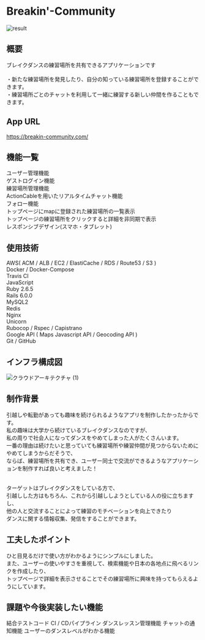 # Breakin'-Community

![result](https://user-images.githubusercontent.com/64772703/93018784-41f7fb80-f60d-11ea-81d4-8d09e6315348.gif)
## 概要
ブレイクダンスの練習場所を共有できるアプリケーションです<br><br>
・新たな練習場所を発見したり、自分の知っている練習場所を登録することができます。<br>
・練習場所ごとのチャットを利用して一緒に練習する新しい仲間を作ることもできます。

## App URL
https://breakin-community.com/

## 機能一覧
  ユーザー管理機能<br>
  ゲストログイン機能<br>
  練習場所管理機能<br>
  ActionCableを用いたリアルタイムチャット機能<br>
  フォロー機能<br>
  トップページにmapに登録された練習場所の一覧表示<br>
  トップページの練習場所をクリックすると詳細を非同期で表示<br>
  レスポンシブデザイン(スマホ・タブレット)

## 使用技術
  AWS( ACM / ALB / EC2 / ElastiCache / RDS / Route53 / S3 )<br>
  Docker / Docker-Compose<br>
  Travis CI<br>
  JavaScript<br>
  Ruby 2.6.5<br>
  Rails 6.0.0<br>
  MySQL2<br>
  Redis<br>
  Nginx<br>
  Unicorn<br>
  Rubocop / Rspec / Capistrano<br>
  Google API ( Maps Javascript API / Geocoding API )<br>
  Git / GitHub

## インフラ構成図
![クラウドアーキテクチャ (1)](https://user-images.githubusercontent.com/64772703/95868321-0d5e9780-0da5-11eb-8e44-d7573869c54c.jpg)

## 制作背景
引越しや転勤があっても趣味を続けられるようなアプリを制作したかったからです。<br>
私の趣味は大学から続けているブレイクダンスなのですが、<br>
私の周りで社会人になってダンスをやめてしまった人がたくさんいます。<br>
一番の理由は続けたいと思っていても練習場所や練習仲間が見つからないためにやめてしまうからだそうで、<br>
ならば、練習場所を共有でき、ユーザー同士で交流ができるようなアプリケーションを制作すれば良いと考えました！<br><br>

ターゲットはブレイクダンスをしている方で、<br>
引越しした方はもちろん、これから引越ししようとしている人の役に立ちますし、<br>
他の人と交流することによって練習のモチベーションを向上できたり<br>
ダンスに関する情報収集、発信をすることができます。<br>

## 工夫したポイント
ひと目見るだけで使い方がわかるようにシンプルにしました。<br>
また、ユーザーの使いやすさを重視して、検索機能や日本の各地点に飛べるリンクを作成したり、<br>
トップページで詳細を表示させることでその練習場所に興味を持ってもらえるようにしています。


## 課題や今後実装したい機能
結合テストコード
CI / CDパイプライン
ダンスレッスン管理機能
チャットの通知機能
ユーザーのダンスレベルがわかる機能
